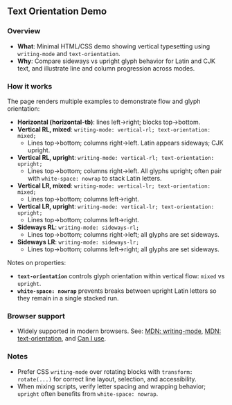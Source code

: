## Text Orientation Demo

### Overview
- **What**: Minimal HTML/CSS demo showing vertical typesetting using `writing-mode` and `text-orientation`.
- **Why**: Compare sideways vs upright glyph behavior for Latin and CJK text, and illustrate line and column progression across modes.

### How it works
The page renders multiple examples to demonstrate flow and glyph orientation:

- **Horizontal (horizontal-tb)**: lines left→right; blocks top→bottom.
- **Vertical RL, mixed**: `writing-mode: vertical-rl; text-orientation: mixed;`
  - Lines top→bottom; columns right→left. Latin appears sideways; CJK upright.
- **Vertical RL, upright**: `writing-mode: vertical-rl; text-orientation: upright;`
  - Lines top→bottom; columns right→left. All glyphs upright; often pair with `white-space: nowrap` to stack Latin letters.
- **Vertical LR, mixed**: `writing-mode: vertical-lr; text-orientation: mixed;`
  - Lines top→bottom; columns left→right.
- **Vertical LR, upright**: `writing-mode: vertical-lr; text-orientation: upright;`
  - Lines top→bottom; columns left→right.
- **Sideways RL**: `writing-mode: sideways-rl;`
  - Lines top→bottom; columns right→left; all glyphs are set sideways.
- **Sideways LR**: `writing-mode: sideways-lr;`
  - Lines top→bottom; columns left→right; all glyphs are set sideways.

Notes on properties:
- **`text-orientation`** controls glyph orientation within vertical flow: `mixed` vs `upright`.
- **`white-space: nowrap`** prevents breaks between upright Latin letters so they remain in a single stacked run.

### Browser support
- Widely supported in modern browsers. See: [MDN: writing-mode](https://developer.mozilla.org/en-US/docs/Web/CSS/writing-mode), [MDN: text-orientation](https://developer.mozilla.org/en-US/docs/Web/CSS/text-orientation), and [Can I use](https://caniuse.com/?search=writing-mode).

### Notes
- Prefer CSS `writing-mode` over rotating blocks with `transform: rotate(...)` for correct line layout, selection, and accessibility.
- When mixing scripts, verify letter spacing and wrapping behavior; `upright` often benefits from `white-space: nowrap`.

